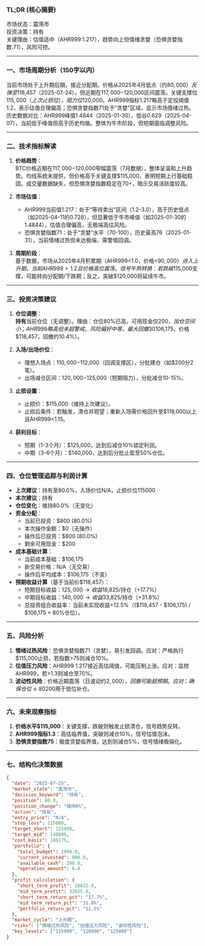 ### TL;DR (核心摘要)
市场状态：震荡市  
投资决策：持有  
关键理由：估值适中（AHR999:1.217），趋势向上但情绪贪婪（恐惧贪婪指数:71），风险可控。

---

### 一、市场周期分析（150字以内）
当前市场处于上升期后期，接近分配期。价格从2025年4月低点（约$80,000）反弹至$118,457（2025-07-24），但近期在$117,000-$120,000区间震荡。关键支撑位$115,000（上次止损位），阻力位$120,000。AHR999指标1.217略高于定投阈值1.2，表示估值合理偏高；恐惧贪婪指数71处于“贪婪”区域，显示市场情绪过热。历史数据对比：AHR999峰值1.4844（2025-01-30），低谷0.629（2025-04-07），当前低于峰值但高于历史均值。整体为牛市阶段，但短期面临调整风险。

---

### 二、技术指标解读
1. **价格趋势**：  
   BTC价格近期在$117,000-$120,000窄幅震荡（7月数据），整体呈温和上升趋势。均线系统未提供，但价格高于关键支撑$115,000，表明短期上行基础稳固。成交量数据缺失，但恐惧贪婪指数稳定在70+，暗示交易活跃度较高。

2. **市场估值**：  
   - AHR999当前值1.217：处于“等待卖出”区间（1.2-3.0），高于历史低点（如2025-04-11的0.728），但显著低于牛市峰值（如2025-01-30的1.4844），估值合理偏高，无极端高估风险。  
   - 恐惧贪婪指数71：处于“贪婪”水平（70-100），历史最高76（2025-01-31），当前情绪过热但未达极端，需警惕回调。

3. **周期阶段**：  
   基于数据，市场从2025年4月积累期（AHR999<1.0，价格<$90,000）进入上升期，当前AHR999>1.2且价格高位震荡，信号牛熊转换：若跌破$115,000支撑，可能转向分配期/下跌期；反之，突破$120,000将延续牛市。

---

### 三、投资决策建议
1. **仓位调整**：  
   **持有**当前仓位（无调整）。理由：仓位80%已高，可用现金仅$200，加仓空间小；AHR999略高但未超警戒，风险偏好中等，最大回撤30%未触发（当前成本$106,175，价格$118,457，回撤约10.4%）。

2. **入场/出场价位**：  
   - 理想入场点：$110,000-$112,000（回调支撑区），分批建仓（如$200分2笔）。  
   - 出场减仓区间：$120,000-$125,000（短期阻力），分批减仓10-15%。

3. **止损设置**：  
   - 止损价：$115,000（维持上次建议）。  
   - 止损后条件：若触发，清仓并观望；重新入场需价格回升至$118,000以上且AHR999<1.15。

4. **获利目标**：  
   - 短期（1-3个月）：$125,000，达到后减仓10%锁定利润。  
   - 中期（3-6个月）：$140,000，达到后分批止盈至50%仓位。

---

### 四、仓位管理追踪与利润计算
- **上次建议**：持有至80.0%，入场价位N/A，止损价位115000  
- **本次建议**：持有  
- **仓位变化**：维持80.0%（无变化）  
- **资金分配**：  
  - 当前已投资：$800 (80.0%)  
  - 本次操作金额：$0（无操作）  
  - 操作后已投资：$800 (80.0%)  
  - 剩余可用现金：$200  
- **成本基础计算**：  
  - 当前成本基础：$106,175  
  - 新交易价格：N/A（无交易）  
  - 操作后平均成本：$106,175（不变）  
- **预期收益计算**（基于当前价$118,457）：  
  - 短期目标收益：$125,000 → 收益$18,825/持仓（+17.7%）  
  - 中期目标收益：$140,000 → 收益$33,825/持仓（+31.8%）  
  - 总投资组合收益率：当前未实现收益+12.5%（($118,457 - $106,175) / $106,175 × 80%仓位）。

---

### 五、风险分析
1. **情绪过热风险**：恐惧贪婪指数71（贪婪），易引发回调。应对：严格执行$115,000止损，若指数>75则减仓10%。  
2. **估值压力风险**：AHR999 1.217接近高估阈值，可能压制上涨。应对：监控AHR999，若>1.3则减仓至70%。  
3. **波动性风险**：价格近期震荡（日波动约$2,000），回撤可能超预期。应对：确保仓位≤80%，现金缓冲$200用于低位补仓。

---

### 六、未来观察指标
1. **价格水平$115,000**：关键支撑，跌破则触发止损清仓，信号趋势反转。  
2. **AHR999指标1.3**：高估临界值，突破则减仓10%，信号估值泡沫。  
3. **恐惧贪婪指数75**：极度贪婪临界值，达到则减仓5%，信号情绪极端化。

---

### 七、结构化决策数据
```json
{
  "date": "2025-07-25",
  "market_state": "震荡市",
  "decision_keyword": "持有",
  "position": 80.0,
  "position_change": "维持0%",
  "action": "持有",
  "entry_price": "N/A",
  "stop_loss": 115000,
  "target_short": 125000,
  "target_mid": 140000,
  "cost_basis": 106175,
  "portfolio": {
    "total_budget": 1000.0,
    "current_invested": 800.0,
    "available_cash": 200.0,
    "operation_amount": 0.0
  },
  "profit_calculation": {
    "short_term_profit": 18825.0,
    "mid_term_profit": 33825.0,
    "short_term_return_pct": "17.7%",
    "mid_term_return_pct": "31.8%",
    "portfolio_return_pct": "12.5%"
  },
  "market_cycle": "上升期",
  "risks": ["情绪过热风险", "估值压力风险", "波动性风险"],
  "key_levels": ["115000", "120000", "125000"]
}
```